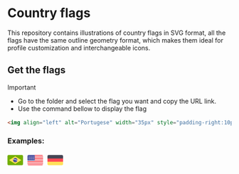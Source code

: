 # Country flags

This repository contains illustrations of country flags in SVG format, all the flags have the same outline geometry format, which makes them ideal for profile customization and interchangeable icons.

## Get the flags
> [!IMPORTANT]
> - Go to the folder  and select the flag you want and copy the URL link.
> - Use the command bellow to display the flag
> ```html
> <img align="left" alt="Portugese" width="35px" style="padding-right:10px;" src="PUT THE URL LINK OF THE FLAG HERE"/>
> ```

### Examples: 
<img align="left" alt="Brazil" width="35px" style="padding-right:10px;" src="https://github.com/Robertooo25/Country-Flags/blob/main/rectangular_flags_SVG/flag_rect_roundcorner_Brazil.svg"/>
<img align="left" alt="USA" width="35px" style="padding-right:10px;" src="https://github.com/Robertooo25/Country-Flags/blob/main/rectangular_flags_SVG/united-states-svgrepo-com.svg"/>
<img align="left" alt="Germany" width="35px" style="padding-right:10px;" src="https://github.com/Robertooo25/Country-Flags/blob/main/rectangular_flags_SVG/germany-svgrepo-com.svg"/>

[credits]: https://www.svgrepo.com/collection/international-flags-6/5
